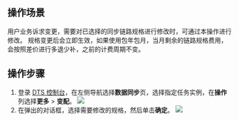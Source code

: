 
## 操作场景
用户业务诉求变更，需要对已选择的同步链路规格进行修改时，可通过本操作进行修改。
规格变更后会立即生效，如果使用包年包月，当月剩余的链路规格费用，会按照差价进行多退少补，之前的计费周期不变。

## 操作步骤
1. 登录 [DTS 控制台](https://console.cloud.tencent.com/dts/migration)，在左侧导航选择**数据同步**页，选择指定任务实例，在**操作**列选择**更多** > **变配**。
![](https://qcloudimg.tencent-cloud.cn/raw/94689925aa12dfa3275479132b2fe832.png)
2. 在弹出的对话框，选择需要修改的规格，然后单击**确定**。
![](https://qcloudimg.tencent-cloud.cn/raw/5157b30b34462f745abaeef1ba0a9ac5.png)
